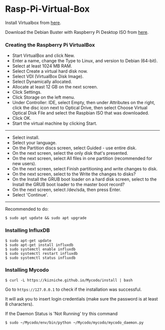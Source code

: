 # Rasp-Pi-Virtual-Box

Install Virtualbox from [here](https://www.virtualbox.org/wiki/Downloads).

Download the Debian Buster with Raspberry Pi Desktop ISO from [here](https://www.raspberrypi.org/software/raspberry-pi-desktop/).

### Creating the Raspberry Pi VirtualBox 

- Start VirtualBox and click New.
- Enter a name, change the Type to Linux, and version to Debian (64-bit).
- Select at least 1024 MB RAM. 
- Select Create a virtual hard disk now.
- Select VDI (VirtualBox Disk Image).
- Select Dynamically allocated.
- Allocate at least 12 GB on the next screen.
- Click Settings.
- Click Storage on the left menu.
- Under Controller: IDE, select Empty, then under Attributes on the right, click the disc icon next to Optical Drive, then select Choose Virtual Optical Disk File and select the Raspbian ISO that was downloaded.
- Click OK.
- Start the virtual machine by clicking Start.
- --------------------------------------------
- Select install.
- Select your language.
- On the Partition discs screen, select Guided - use entire disk.
- On the next screen, select the only disk that's presented.
- On the next screen, select All files in one partition (recommended for new users).
- On the next screen, select Finish partitioning and write changes to disk.
- On the next screen, select <Yes> to the Write the changes to disks? 
- On the Install the GRUB boot loader on a hard disk screen, select <Yes> to the Install the GRUB boot loader to the master boot record?
- On the next screen, select /dev/sda, then press Enter.
- Select 'Continue'.
- --------------------------------------------
Recommended to do:
```
$ sudo apt update && sudo apt upgrade 
```

### Installing InfluxDB 
```
$ sudo apt-get update
$ sudo apt-get install influxdb
$ sudo systemctl enable influxdb 
$ sudo systemctl restart influxdb 
$ sudo systemctl status influxdb 
```

### Installing Mycodo 
```
$ curl -L https://kizniche.github.io/Mycodo/install | bash
```

Go to `https://127.0.0.1` to check if the installation was successful. 

It will ask you to insert login credentials (make sure the password is at least 8 characters).

If the Daemon Status is 'Not Running' try this command 
```
$ sudo ~/Mycodo/env/bin/python ~/Mycodo/mycodo/mycodo_daemon.py
```
